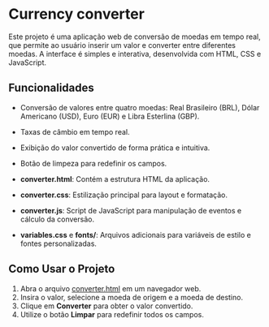 # Currency converter
Este projeto é uma aplicação web de conversão de moedas em tempo real, que permite ao usuário inserir um valor e converter entre diferentes moedas. A interface é simples e interativa, desenvolvida com HTML, CSS e JavaScript.

## Funcionalidades
- Conversão de valores entre quatro moedas: Real Brasileiro (BRL), Dólar Americano (USD), Euro (EUR) e Libra Esterlina (GBP).
- Taxas de câmbio em tempo real.
- Exibição do valor convertido de forma prática e intuitiva.
- Botão de limpeza para redefinir os campos.

- **converter.html**: Contém a estrutura HTML da aplicação.
- **converter.css**: Estilização principal para layout e formatação.
- **converter.js**: Script de JavaScript para manipulação de eventos e cálculo da conversão.
- **variables.css** e **fonts/**: Arquivos adicionais para variáveis de estilo e fontes personalizadas.

## Como Usar o Projeto

1. Abra o arquivo [converter.html](http://127.0.0.1:5500/converter.html) em um navegador web.
2. Insira o valor, selecione a moeda de origem e a moeda de destino.
3. Clique em **Converter** para obter o valor convertido.
4. Utilize o botão **Limpar** para redefinir todos os campos.

